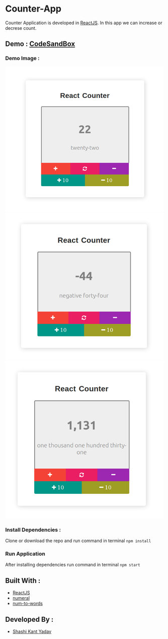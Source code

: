 # Counter-App
Counter Application is developed in [ReactJS](https://reactjs.org/). In this app we can increase or decrese count.

## Demo : [CodeSandBox](https://8bdrg.codesandbox.io/)

### Demo Image :
![Counter Application](/counter.png)
  ![Counter Application](/counter1.png)
   ![Counter Application](/counter2.png)

### Install Dependencies : 
Clone or download the repo and run command in terminal
``` npm install ```

### Run Application
After installing dependencies run command in terminal
``` npm start ```

## Built With :
- [ReactJS](https://reactjs.org/)
- [numeral](https://www.npmjs.com/package/numeral)
- [num-to-words](https://www.npmjs.com/package/num-to-words)

## Developed By :
* [Shashi Kant Yadav](https://github.com/shashikant712)
